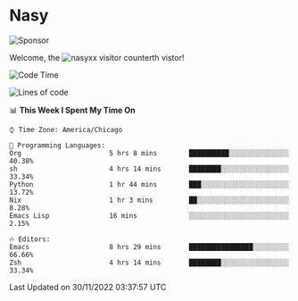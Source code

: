 # Nasy

<!--
<p align="center">
<img height="200" src="https://github-readme-stats.vercel.app/api?username=nasyxx&count_private=true&show_icons=true&theme=dracula&include_all_commits=true"/>
<img height="200" src="https://github-readme-stats.vercel.app/api/top-langs/?username=nasyxx&theme=dracula&hide=html,jupyter+notebook&count_private=true&show_icons=true"/>
</p>

  
----------------
-->

![Sponsor](https://img.shields.io/static/v1.svg?label=Sponsor&message=%E2%9D%A4&logo=GitHub&style=flat&color=pink)
 
Welcome, the ![nasyxx visitor counter](https://count.getloli.com/get/@nasyxx?theme=rule34)th vistor!
 
<!--START_SECTION:waka-->
![Code Time](http://img.shields.io/badge/Code%20Time-2%2C875%20hrs%204%20mins-blue)

![Lines of code](https://img.shields.io/badge/From%20Hello%20World%20I%27ve%20Written-5%20Million%20lines%20of%20code-blue)

📊 **This Week I Spent My Time On** 

```text
⌚︎ Time Zone: America/Chicago

💬 Programming Languages: 
Org                      5 hrs 8 mins        ██████████░░░░░░░░░░░░░░░   40.38% 
sh                       4 hrs 14 mins       ████████░░░░░░░░░░░░░░░░░   33.34% 
Python                   1 hr 44 mins        ███░░░░░░░░░░░░░░░░░░░░░░   13.72% 
Nix                      1 hr 3 mins         ██░░░░░░░░░░░░░░░░░░░░░░░   8.28% 
Emacs Lisp               16 mins             ░░░░░░░░░░░░░░░░░░░░░░░░░   2.15%

🔥 Editors: 
Emacs                    8 hrs 29 mins       ████████████████░░░░░░░░░   66.66% 
Zsh                      4 hrs 14 mins       ████████░░░░░░░░░░░░░░░░░   33.34%

```


 Last Updated on 30/11/2022 03:37:57 UTC
<!--END_SECTION:waka-->

<!-- ![visitors](https://visitor-badge.laobi.icu/badge?page_id=nasyxx.nasyxx) -->
